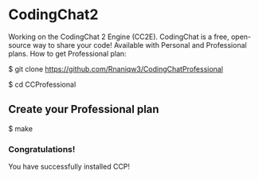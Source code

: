 # CodingChat2
Working on the CodingChat 2 Engine (CC2E).
CodingChat is a free, open-source way to share your code! Available with Personal and Professional plans.
How to get Professional plan:


$ git clone https://github.com/Rnaniqw3/CodingChatProfessional

$ cd CCProfessional
## Create your Professional plan


$ make
### Congratulations!
You have successfully installed CCP!
